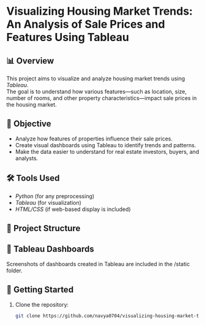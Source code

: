 # Visualizing Housing Market Trends: An Analysis of Sale Prices and Features Using Tableau

## 📊 Overview
This project aims to visualize and analyze housing market trends using *Tableau*.  
The goal is to understand how various features—such as location, size, number of rooms, and other property characteristics—impact sale prices in the housing market.

## 🧠 Objective
- Analyze how features of properties influence their sale prices.
- Create visual dashboards using Tableau to identify trends and patterns.
- Make the data easier to understand for real estate investors, buyers, and analysts.

## 🛠 Tools Used
- *Python* (for any preprocessing)
- *Tableau* (for visualization)
- *HTML/CSS* (if web-based display is included)

## 📁 Project Structure
## 📸 Tableau Dashboards
Screenshots of dashboards created in Tableau are included in the /static folder.

## 🚀 Getting Started
1. Clone the repository:
   ```bash
   git clone https://github.com/navya0704/visualizing-housing-market-trends-an-analysis-of-sale-prices-and-features-using-tableau.git
